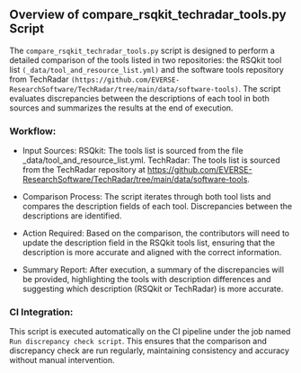 ## Overview of compare_rsqkit_techradar_tools.py Script

The `compare_rsqkit_techradar_tools.py` script is designed to perform a detailed comparison of the tools listed in two repositories: the RSQkit tool list `(_data/tool_and_resource_list.yml)` and the software tools repository from TechRadar `(https://github.com/EVERSE-ResearchSoftware/TechRadar/tree/main/data/software-tools)`. The script evaluates discrepancies between the descriptions of each tool in both sources and summarizes the results at the end of execution.

### Workflow:
- Input Sources:
RSQkit: The tools list is sourced from the file _data/tool_and_resource_list.yml.
TechRadar: The tools list is sourced from the TechRadar repository at https://github.com/EVERSE-ResearchSoftware/TechRadar/tree/main/data/software-tools.

- Comparison Process:
The script iterates through both tool lists and compares the description fields of each tool.
Discrepancies between the descriptions are identified.

- Action Required:
Based on the comparison, the contributors will need to update the description field in the RSQkit tools list, ensuring that the description is more accurate and aligned with the correct information.

- Summary Report:
After execution, a summary of the discrepancies will be provided, highlighting the tools with description differences and suggesting which description (RSQkit or TechRadar) is more accurate.

### CI Integration:
This script is executed automatically on the CI pipeline under the job named `Run discrepancy check script`. This ensures that the comparison and discrepancy check are run regularly, maintaining consistency and accuracy without manual intervention.